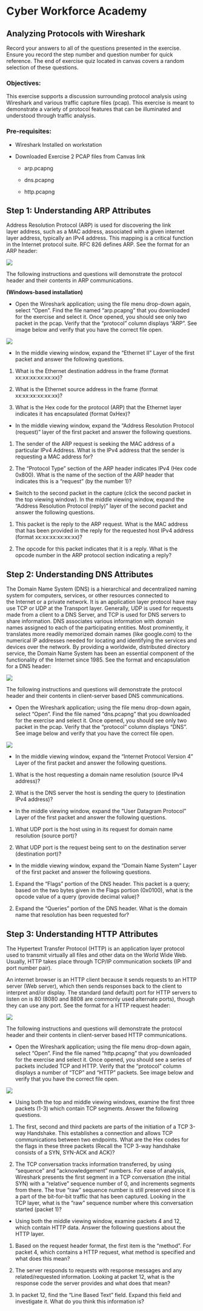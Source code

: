 Cyber Workforce Academy
=======================

Analyzing Protocols with Wireshark
----------------------------------

Record your answers to all of the questions presented in the exercise. Ensure
you record the step number and question number for quick reference. The end of
exercise quiz located in canvas covers a random selection of these questions.

### Objectives:

This exercise supports a discussion surrounding protocol analysis using
Wireshark and various traffic capture files (pcap). This exercise is meant to
demonstrate a variety of protocol features that can be illuminated and
understood through traffic analysis.

### Pre-requisites:

-   Wireshark Installed on workstation

-   Downloaded Exercise 2 PCAP files from Canvas link

    -   arp.pcapng

    -   dns.pcapng

    -   http.pcapng

Step 1: Understanding ARP Attributes
------------------------------------

Address Resolution Protocol (ARP) is used for discovering the link
layer address, such as a MAC address, associated with a given internet
layer address, typically an IPv4 address. This mapping is a critical function in
the Internet protocol suite. RFC 826 defines ARP. See the format for an ARP
header:

![](media/9775c3616a4fd55f43afd1582443f3c1.jpg)

The following instructions and questions will demonstrate the protocol header
and their contents in ARP communications.

**(Windows-based installation)**

-   Open the Wireshark application; using the file menu drop-down again, select
    “Open”. Find the file named “arp.pcapng” that you downloaded for the
    exercise and select it. Once opened, you should see only two packet in the
    pcap. Verify that the “protocol” column displays “ARP”. See image below and
    verify that you have the correct file open.

![](media/52efcf9227c0fccf010ba0f1d5924db0.png)

-   In the middle viewing window, expand the “Ethernet II” Layer of the first
    packet and answer the following questions.

1.  What is the Ethernet destination address in the frame (format
    xx:xx:xx:xx:xx:xx)?

2.  What is the Ethernet source address in the frame (format xx:xx:xx:xx:xx:xx)?

3.  What is the Hex code for the protocol (ARP) that the Ethernet layer
    indicates it has encapsulated (format 0xHex)?

-   In the middle viewing window, expand the “Address Resolution Protocol
    (request)” layer of the first packet and answer the following questions.

1.  The sender of the ARP request is seeking the MAC address of a particular
    IPv4 Address. What is the IPv4 address that the sender is requesting a MAC
    address for?

2.  The “Protocol Type” section of the ARP header indicates IPv4 (Hex code
    0x800). What is the name of the section of the ARP header that indicates
    this is a “request” (by the number 1)?

-   Switch to the second packet in the capture (click the second packet in the
    top viewing window). In the middle viewing window, expand the “Address
    Resolution Protocol (reply)” layer of the second packet and answer the
    following questions.

1.  This packet is the reply to the ARP request. What is the MAC address that
    has been provided in the reply for the requested host IPv4 address (format
    xx:xx:xx:xx:xx:xx)?

2.  The opcode for this packet indicates that it is a reply. What is the opcode
    number in the ARP protocol section indicating a reply?

Step 2: Understanding DNS Attributes
------------------------------------

The Domain Name System (DNS) is a hierarchical and decentralized naming system
for computers, services, or other resources connected to the Internet or a
private network. It is an application layer protocol have may use TCP or UDP at
the Transport layer. Generally, UDP is used for requests made from a client to a
DNS Server, and TCP is used for DNS servers to share information. DNS associates
various information with domain names assigned to each of the participating
entities. Most prominently, it translates more readily memorized domain names
(like google.com) to the numerical IP addresses needed for locating and
identifying the services and devices over the network. By providing a
worldwide, distributed directory service, the Domain Name System has been an
essential component of the functionality of the Internet since 1985. See the
format and encapsulation for a DNS header:

![](media/2822e359ff3127a2ccb3b33cbb604048.png)

The following instructions and questions will demonstrate the protocol header
and their contents in client-server based DNS communications.

-   Open the Wireshark application; using the file menu drop-down again, select
    “Open”. Find the file named “dns.pcapng” that you downloaded for the
    exercise and select it. Once opened, you should see only two packet in the
    pcap. Verify that the “protocol” column displays “DNS”. See image below and
    verify that you have the correct file open.

![](media/7f47b133ca446b2bef797a003134cd0a.png)

-   In the middle viewing window, expand the “Internet Protocol Version 4” Layer
    of the first packet and answer the following questions.

1.  What is the host requesting a domain name resolution (source IPv4 address)?

2.  What is the DNS server the host is sending the query to (destination IPv4
    address)?

-   In the middle viewing window, expand the “User Datagram Protocol” Layer of
    the first packet and answer the following questions.

1.  What UDP port is the host using in its request for domain name resolution
    (source port)?

2.  What UDP port is the request being sent to on the destination server
    (destination port)?

-   In the middle viewing window, expand the “Domain Name System” Layer of the
    first packet and answer the following questions.

1.  Expand the “Flags” portion of the DNS header. This packet is a query; based
    on the two bytes given in the Flags portion (0x0100), what is the opcode
    value of a query (provide decimal value)?

2.  Expand the “Queries” portion of the DNS header. What is the domain name that
    resolution has been requested for?

Step 3: Understanding HTTP Attributes
-------------------------------------

The Hypertext Transfer Protocol (HTTP) is an application layer protocol used to
transmit virtually all files and other data on the World Wide Web. Usually, HTTP
takes place through TCP/IP communication sockets (IP and port number pair).

An internet browser is an HTTP client because it sends requests to an HTTP
server (Web server), which then sends responses back to the client to interpret
and/or display. The standard (and default) port for HTTP servers to listen on is
80 (8080 and 8808 are commonly used alternate ports), though they can use any
port. See the format for a HTTP request header:

![](media/285ed86f48e1ad646b68c0364f14a0ad.jpg)

The following instructions and questions will demonstrate the protocol header
and their contents in client-server based HTTP communications.

-   Open the Wireshark application; using the file menu drop-down again, select
    “Open”. Find the file named “http.pcapng” that you downloaded for the
    exercise and select it. Once opened, you should see a series of packets
    included TCP and HTTP. Verify that the “protocol” column displays a number
    of “TCP” and “HTTP” packets. See image below and verify that you have the
    correct file open.

![](media/78d2baf7806e7286b19dd214a387d100.png)

-   Using both the top and middle viewing windows, examine the first three
    packets (1-3) which contain TCP segments. Answer the following questions.

1.  The first, second and third packets are parts of the initiation of a TCP
    3-way Handshake. This establishes a connection and allows TCP communications
    between two endpoints. What are the Hex codes for the flags in these three
    packets (Recall the TCP 3-way handshake consists of a SYN, SYN-ACK and ACK)?

2.  The TCP conversation tracks information transferred, by using “sequence” and
    “acknowledgement” numbers. For ease of analysis, Wireshark presents the
    first segment in a TCP conversation (the initial SYN) with a “relative”
    sequence number of 0, and increments segments from there. The true “raw”
    sequence number is still preserved since it is a part of the bit-for-bit
    traffic that has been captured. Looking in the TCP layer, what is the “raw”
    sequence number where this conversation started (packet 1)?

-   Using both the middle viewing window, examine packets 4 and 12, which
    contain HTTP data. Answer the following questions about the HTTP layer.

1.  Based on the request header format, the first item is the “method”. For
    packet 4, which contains a HTTP request, what method is specified and what
    does this mean?

2.  The server responds to requests with response messages and any
    related/requested information. Looking at packet 12, what is the response
    code the server provides and what does that mean?

3.  In packet 12, find the “Line Based Text” field. Expand this field and
    investigate it. What do you think this information is?
